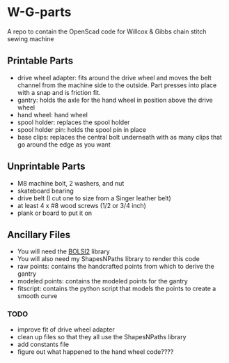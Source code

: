 # W-G-parts
A repo to contain the OpenScad code for Willcox & Gibbs chain stitch sewing machine

## Printable Parts
- drive wheel adapter: fits around the drive wheel and moves the belt channel from the machine side to the outside. Part presses into place with a snap and is friction fit.
- gantry: holds the axle for the hand wheel in position above the drive wheel
- hand wheel: hand wheel
- spool holder: replaces the spool holder
- spool holder pin: holds the spool pin in place
- base clips: replaces the central bolt underneath with as many clips that go around the edge as you want

## Unprintable Parts
- M8 machine bolt, 2 washers, and nut
- skateboard bearing
- drive belt (I cut one to size from a Singer leather belt)
- at least 4 x #8 wood screws (1/2 or 3/4 inch)
- plank or board to put it on

## Ancillary Files
- You will need the [BOLSI2](https://github.com/revarbat/BOSL2/) library
- You will also need my ShapesNPaths library to render this code
- raw points: contains the handcrafted points from which to derive the gantry
- modeled points: contains the modeled points for the gantry
- fitscript: contains the python script that models the points to create a smooth curve

### TODO
- improve fit of drive wheel adapter
- clean up files so that they all use the ShapesNPaths library
- add constants file
- figure out what happened to the hand wheel code????
